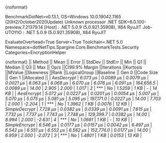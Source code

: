 {noformat}

BenchmarkDotNet=v0.13.1, OS=Windows 10.0.19042.1165 (20H2/October2020Update)
Unknown processor
.NET SDK=6.0.100-preview.7.21379.14
  [Host]     : .NET 5.0.9 (5.0.921.35908), X64 RyuJIT
  Job-UTOYIO : .NET 5.0.9 (5.0.921.35908), X64 RyuJIT

EvaluateOverhead=True  Server=True  Toolchain=.NET 5.0  
Namespace=dotNetTips.Spargine.Core.BenchmarkTests.Security  Categories=EncryptionHelper  

{noformat}
||       Method ||    Mean ||    Error ||   StdDev ||   StdErr ||     Min ||      Q1 ||  Median ||      Q3 ||     Max ||     Op/s ||CI99.9% Margin ||Iterations ||Kurtosis ||MValue ||Skewness ||Rank ||LogicalGroup ||Baseline || Gen 0 ||Code Size || Gen 1 ||Allocated ||
|    *AesDecrypt* | *6.073 μs* | *0.0089 μs* | *0.0079 μs* | *0.0021 μs* | *6.063 μs* | *6.068 μs* | *6.070 μs* | *6.076 μs* | *6.091 μs* | *164,656.5* |      *0.0089 μs* |      *14.00* |    *2.905* |  *2.000* |    *1.017* |    *2* |            *** |       *No* | *1.5259* |      *1 KB* |      *-* |     *14 KB* |
|    *AesEncrypt* | *5.072 μs* | *0.0227 μs* | *0.0201 μs* | *0.0054 μs* | *5.007 μs* | *5.070 μs* | *5.075 μs* | *5.081 μs* | *5.095 μs* | *197,171.0* |      *0.0227 μs* |      *14.00* |    *7.703* |  *2.000* |   *-2.204* |    *1* |            *** |       *No* | *1.3962* |      *1 KB* | *0.0076* |     *12 KB* |
| *SimpleDecrypt* | *7.728 μs* | *0.0382 μs* | *0.0339 μs* | *0.0091 μs* | *7.615 μs* | *7.732 μs* | *7.737 μs* | *7.743 μs* | *7.748 μs* | *129,399.7* |      *0.0382 μs* |      *14.00* |    *8.994* |  *2.000* |   *-2.631* |    *4* |            *** |       *No* | *1.0681* |      *1 KB* |      *-* |     *10 KB* |
| *SimpleEncrypt* | *6.546 μs* | *0.0177 μs* | *0.0157 μs* | *0.0042 μs* | *6.497 μs* | *6.542 μs* | *6.551 μs* | *6.552 μs* | *6.562 μs* | *152,774.0* |      *0.0177 μs* |      *14.00* |    *6.959* |  *2.000* |   *-2.072* |    *3* |            *** |       *No* | *1.4801* |      *1 KB* | *0.0153* |     *13 KB* |

